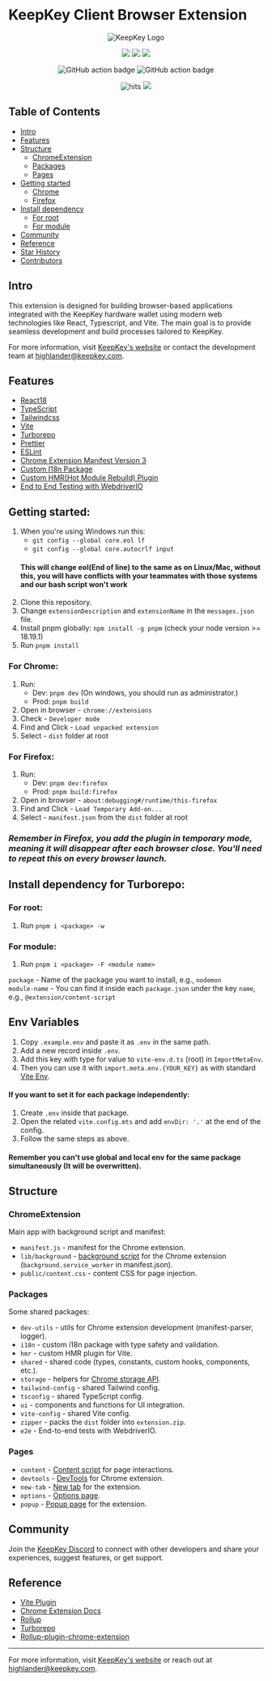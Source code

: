 # KeepKey Client Browser Extension

<div align="center">

<picture>
    <source media="(prefers-color-scheme: dark)" srcset="https://pioneers.dev/coins/keepkey.png" />
    <source media="(prefers-color-scheme: light)" srcset="https://pioneers.dev/coins/keepkey.png" />
    <img alt="KeepKey Logo" src="https://pioneers.dev/coins/keepkey.png" />
</picture>

![](https://img.shields.io/badge/React-61DAFB?style=flat-square&logo=react&logoColor=black)
![](https://img.shields.io/badge/Typescript-3178C6?style=flat-square&logo=typescript&logoColor=white)
![](https://badges.aleen42.com/src/vitejs.svg)

![GitHub action badge](https://github.com/keepkey/keepkey-client/actions/workflows/build-zip.yml/badge.svg)
![GitHub action badge](https://github.com/keepkey/keepkey-client/actions/workflows/lint.yml/badge.svg)

<img src="https://hits.seeyoufarm.com/api/count/incr/badge.svg?url=https://github.com/keepkey/keepkey-clientFactions&count_bg=%23#222222&title_bg=%23#454545&title=😀&edge_flat=true" alt="hits"/>
<a href="https://discord.gg/FDQEbB79N2" target="_blank"><img src="https://discord.com/api/guilds/1263404974830915637/widget.png"/></a>

</div>

## Table of Contents

- [Intro](#intro)
- [Features](#features)
- [Structure](#structure)
    - [ChromeExtension](#structure-chrome-extension)
    - [Packages](#structure-packages)
    - [Pages](#structure-pages)
- [Getting started](#getting-started)
    - [Chrome](#getting-started-chrome)
    - [Firefox](#getting-started-firefox)
- [Install dependency](#install-dependency)
    - [For root](#install-dependency-for-root)
    - [For module](#install-dependency-for-module)
- [Community](#community)
- [Reference](#reference)
- [Star History](#star-history)
- [Contributors](#contributors)

## Intro <a name="intro"></a>

This extension is designed for building browser-based applications integrated with the KeepKey hardware wallet using modern web technologies like React, Typescript, and Vite. The main goal is to provide seamless development and build processes tailored to KeepKey.

For more information, visit [KeepKey's website](https://keepkey.com) or contact the development team at [highlander@keepkey.com](mailto:highlander@keepkey.com).

## Features <a name="features"></a>

- [React18](https://reactjs.org/)
- [TypeScript](https://www.typescriptlang.org/)
- [Tailwindcss](https://tailwindcss.com/)
- [Vite](https://vitejs.dev/)
- [Turborepo](https://turbo.build/repo)
- [Prettier](https://prettier.io/)
- [ESLint](https://eslint.org/)
- [Chrome Extension Manifest Version 3](https://developer.chrome.com/docs/extensions/mv3/intro/)
- [Custom I18n Package](/packages/i18n/)
- [Custom HMR(Hot Module Rebuild) Plugin](/packages/hmr/)
- [End to End Testing with WebdriverIO](https://webdriver.io/)

## Getting started: <a name="getting-started"></a>

1. When you're using Windows run this:
   - `git config --global core.eol lf`
   - `git config --global core.autocrlf input`
   #### This will change eol(End of line) to the same as on Linux/Mac, without this, you will have conflicts with your teammates with those systems and our bash script won't work
2. Clone this repository.
3. Change `extensionDescription` and `extensionName` in the `messages.json` file.
4. Install pnpm globally: `npm install -g pnpm` (check your node version >= 18.19.1)
5. Run `pnpm install`

### For Chrome: <a name="getting-started-chrome"></a>

1. Run:
    - Dev: `pnpm dev` (On windows, you should run as administrator.)
    - Prod: `pnpm build`
2. Open in browser - `chrome://extensions`
3. Check - `Developer mode`
4. Find and Click - `Load unpacked extension`
5. Select - `dist` folder at root

### For Firefox: <a name="getting-started-firefox"></a>

1. Run:
    - Dev: `pnpm dev:firefox`
    - Prod: `pnpm build:firefox`
2. Open in browser - `about:debugging#/runtime/this-firefox`
3. Find and Click - `Load Temporary Add-on...`
4. Select - `manifest.json` from the `dist` folder at root

<h3><i>Remember in Firefox, you add the plugin in temporary mode, meaning it will disappear after each browser close. You'll need to repeat this on every browser launch.</i></h3>

## Install dependency for Turborepo: <a name="install-dependency"></a>

### For root: <a name="install-dependency-for-root"></a>

1. Run `pnpm i <package> -w`

### For module: <a name="install-dependency-for-module"></a>

1. Run `pnpm i <package> -F <module name>`

`package` - Name of the package you want to install, e.g., `nodemon` \
`module-name` - You can find it inside each `package.json` under the key `name`, e.g., `@extension/content-script`

## Env Variables

1. Copy `.example.env` and paste it as `.env` in the same path.
2. Add a new record inside `.env`.
3. Add this key with type for value to `vite-env.d.ts` (root) in `ImportMetaEnv`.
4. Then you can use it with `import.meta.env.{YOUR_KEY}` as with standard [Vite Env](https://vitejs.dev/guide/env-and-mode).

#### If you want to set it for each package independently:

1. Create `.env` inside that package.
2. Open the related `vite.config.mts` and add `envDir: '.'` at the end of the config.
3. Follow the same steps as above.

#### Remember you can't use global and local env for the same package simultaneously (It will be overwritten).

## Structure <a name="structure"></a>

### ChromeExtension <a name="structure-chrome-extension"></a>

Main app with background script and manifest:

- `manifest.js` - manifest for the Chrome extension.
- `lib/background` - [background script](https://developer.chrome.com/docs/extensions/mv3/background_pages/) for the Chrome extension (`background.service_worker` in manifest.json).
- `public/content.css` - content CSS for page injection.

### Packages <a name="structure-packages"></a>

Some shared packages:

- `dev-utils` - utils for Chrome extension development (manifest-parser, logger).
- `i18n` - custom i18n package with type safety and validation.
- `hmr` - custom HMR plugin for Vite.
- `shared` - shared code (types, constants, custom hooks, components, etc.).
- `storage` - helpers for [Chrome storage API](https://developer.chrome.com/docs/extensions/reference/api/storage).
- `tailwind-config` - shared Tailwind config.
- `tsconfig` - shared TypeScript config.
- `ui` - components and functions for UI integration.
- `vite-config` - shared Vite config.
- `zipper` - packs the `dist` folder into `extension.zip`.
- `e2e` - End-to-end tests with WebdriverIO.

### Pages <a name="structure-pages"></a>

- `content` - [Content script](https://developer.chrome.com/docs/extensions/mv3/content_scripts/) for page interactions.
- `devtools` - [DevTools](https://developer.chrome.com/docs/extensions/mv3/devtools/) for Chrome extension.
- `new-tab` - [New tab](https://developer.chrome.com/docs/extensions/mv3/override/) for the extension.
- `options` - [Options page](https://developer.chrome.com/docs/extensions/mv3/options/).
- `popup` - [Popup page](https://developer.chrome.com/docs/extensions/reference/browserAction/) for the extension.

## Community <a name="community"></a>

Join the [KeepKey Discord](https://discord.gg/FDQEbB79N2) to connect with other developers and share your experiences, suggest features, or get support.

## Reference <a name="reference"></a>

- [Vite Plugin](https://vitejs.dev/guide/api-plugin.html)
- [Chrome Extension Docs](https://developer.chrome.com/docs/extensions/mv3/)
- [Rollup](https://rollupjs.org/guide/en/)
- [Turborepo](https://turbo.build/repo/docs)
- [Rollup-plugin-chrome-extension](https://www.extend-chrome.dev/rollup-plugin)

---

For more information, visit [KeepKey's website](https://keepkey.com) or reach out at [highlander@keepkey.com](mailto:highlander@keepkey.com).
